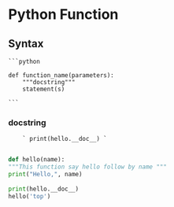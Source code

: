 # Python Function
## Syntax
    ```python
    
    def function_name(parameters):
        """docstring"""
        statement(s)
        
    ```

### docstring

        ` print(hello.__doc__) `
        
```python

def hello(name):
"""This function say hello follow by name """
print("Hello,", name)
    
print(hello.__doc__)
hello('top')

 ```
